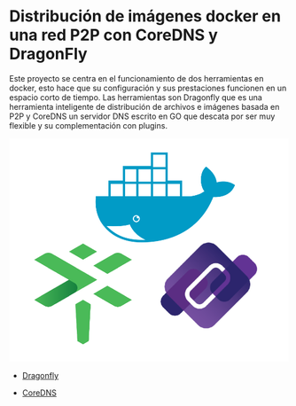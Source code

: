 # Distribución de imágenes docker en una red P2P con CoreDNS y DragonFly

Este proyecto se centra en el funcionamiento de dos herramientas en docker, esto hace que su configuración y sus prestaciones funcionen en un espacio corto de tiempo. Las herramientas son Dragonfly que es una herramienta inteligente de distribución de archivos e imágenes basada en P2P y CoreDNS un servidor DNS escrito en GO que descata por ser muy flexible y su complementación con plugins.


![Texto alternativo](./proyecto.png)

- [Dragonfly](https://github.com/juanlu-millan/Distribucion-de-imagenes-docker-en-una-red-P2P-con-DragonFly-y-CoreDNS/blob/main/Drangofly.md)


- [CoreDNS](https://github.com/juanlu-millan/Distribucion-de-imagenes-docker-en-una-red-P2P-con-DragonFly-y-CoreDNS/blob/main/CoreDNS.md)
